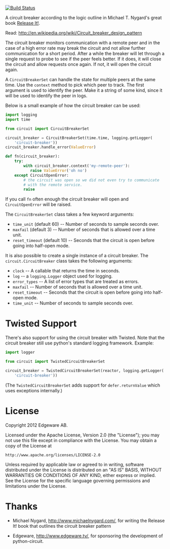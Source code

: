 [![Build Status](https://travis-ci.org/edgeware/python-circuit.svg?branch=master)](https://travis-ci.org/edgeware/python-circuit)

A circuit breaker according to the logic outline in Michael T. Nygard's
great book [Release It!](http://www.amazon.com/Release-It-Production-Ready-Pragmatic-Programmers/dp/0978739213).

Read: http://en.wikipedia.org/wiki/Circuit_breaker_design_pattern

The circuit breaker monitors communication with a remote peer and in
the case of a high error rate may break the circuit and not allow
further communication for a short period.  After a while the breaker
will let through a single request to probe to see if the peer feels
better.  If it does, it will close the circuit and allow requests once
again.  If not, it will open the circuit again.

A `CircuitBreakerSet` can handle the state for multiple peers at the
same time.  Use the `context` method to pick which peer to track.  The
first argument is used to identify the peer.  Make it a string of some
kind, since it will be used to identify the peer in logs.

Below is a small example of how the circuit breaker can be used:

```python
import logging
import time

from circuit import CircuitBreakerSet

circuit_breaker = CircuitBreakerSet(time.time, logging.getLogger(
    'circuit-breaker'))
circuit_breaker.handle_error(ValueError)

def fn(circuit_breaker):
    try:
        with circuit_breaker.context('my-remote-peer'):
           raise ValueError('oh no')
    except CircuitOpenError:
        # the circuit was open so we did not even try to communicate
        # with the remote service.
        raise
```

If you call `fn` often enough the circuit breaker will open and
`CircuitOpenError` will be raised.

The `CircuitBreakerSet` class takes a few keyword arguments:

* `time_unit` (default 60) -- Number of seconds to sample seconds over.
* `maxfail` (default 3) -- Number of seconds that is allowed over a time unit.
* `reset_timeout` (default 10) -- Seconds that the circuit is open before
   going into half-open mode.

It is also possible to create a single instance of a circuit breaker.  The
`circuit.CircuitBreaker` class takes the following arguments:

* `clock` -- A callable that returns the time in seconds.
* `log` -- a `logging.Logger` object used for logging.
* `error_types` -- A list of error types that are treated as errors.
* `maxfail` -- Number of seconds that is allowed over a time unit.
* `reset_timeout` -- Seconds that the circuit is open before
   going into half-open mode.
* `time_unit` -- Number of seconds to sample seconds over.


# Twisted Support #

There's also support for using the circuit breaker with Twisted.  Note that
the circuit breaker still use python's standard logging framework. Example:

```python
import logger

from circuit import TwistedCircuitBreakerSet

circuit_breaker = TwistedCircuitBreakerSet(reactor, logging.getLogger(
    'circuit-breaker'))
```

(The `TwistedCircuitBreakerSet` adds support for `defer.returnValue`
which uses exceptions internally.)

# License #

Copyright 2012 Edgeware AB.

Licensed under the Apache License, Version 2.0 (the "License");
you may not use this file except in compliance with the License.
You may obtain a copy of the License at

    http://www.apache.org/licenses/LICENSE-2.0

Unless required by applicable law or agreed to in writing, software
distributed under the License is distributed on an "AS IS" BASIS,
WITHOUT WARRANTIES OR CONDITIONS OF ANY KIND, either express or implied.
See the License for the specific language governing permissions and
limitations under the License.


# Thanks #

* Michael Nygard, http://www.michaelnygard.com/, for writing the Release It!
  book that outlines the circuit breaker pattern

* Edgeware, http://www.edgeware.tv/, for sponsoring the development of
  python-circuit.

